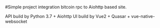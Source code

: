 #Simple project integration bitcoin rpc to Aiohttp based site.

API build by Python 3.7 + Aiohttp
UI build by Vue2 + Quasar  + vue-native-websocket
